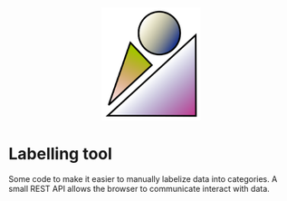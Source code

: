 <p align="center">
  <img height="200" src="frontend/logo.svg">
</p>

# Labelling tool

Some code to make it easier to manually labelize data into categories. A small REST API allows the browser to communicate interact with data.
